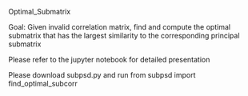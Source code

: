 Optimal_Submatrix

Goal: Given invalid correlation matrix, find and compute the optimal submatrix that has the largest similarity to the corresponding principal submatrix

Please refer to the jupyter notebook for detailed presentation

Please  download subpsd.py and run from subpsd import find_optimal_subcorr